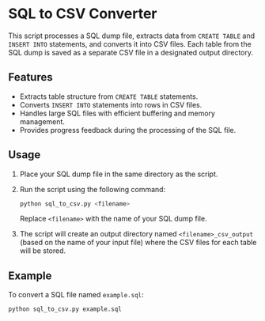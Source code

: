 # SQL to CSV Converter

This script processes a SQL dump file, extracts data from `CREATE TABLE` and `INSERT INTO` statements, and converts it into CSV files. Each table from the SQL dump is saved as a separate CSV file in a designated output directory.

## Features

- Extracts table structure from `CREATE TABLE` statements.
- Converts `INSERT INTO` statements into rows in CSV files.
- Handles large SQL files with efficient buffering and memory management.
- Provides progress feedback during the processing of the SQL file.

## Usage

1. Place your SQL dump file in the same directory as the script.
2. Run the script using the following command:

    ```bash
    python sql_to_csv.py <filename>
    ```

    Replace `<filename>` with the name of your SQL dump file.

3. The script will create an output directory named `<filename>_csv_output` (based on the name of your input file) where the CSV files for each table will be stored.

## Example

To convert a SQL file named `example.sql`:

```bash
python sql_to_csv.py example.sql
